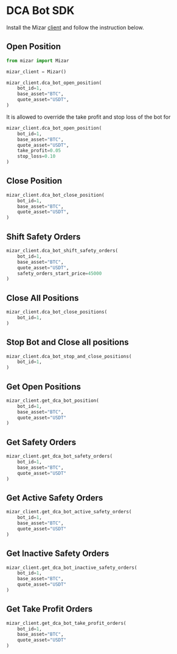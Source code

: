 # DCA Bot SDK

Install the Mizar [client](https://github.com/MizarAI/mizar) and follow the instruction below.

## Open Position

```python
from mizar import Mizar

mizar_client = Mizar()

mizar_client.dca_bot_open_position(
    bot_id=1,
    base_asset="BTC",
    quote_asset="USDT",
)

```

It is allowed to override the take profit and stop loss of the bot for

```python
mizar_client.dca_bot_open_position(
    bot_id=1,
    base_asset="BTC",
    quote_asset="USDT",
    take_profit=0.05
    stop_loss=0.10
)
```

## Close Position

```python
mizar_client.dca_bot_close_position(
    bot_id=1,
    base_asset="BTC",
    quote_asset="USDT",
)
```

## Shift Safety Orders

```python
mizar_client.dca_bot_shift_safety_orders(
    bot_id=1,
    base_asset="BTC",
    quote_asset="USDT",
    safety_orders_start_price=45000
)
```

## Close All Positions

```python
mizar_client.dca_bot_close_positions(
    bot_id=1,
)
```

## Stop Bot and Close all positions

```python
mizar_client.dca_bot_stop_and_close_positions(
    bot_id=1,
)
```

## Get Open Positions

```python
mizar_client.get_dca_bot_position(
    bot_id=1,
    base_asset="BTC",
    quote_asset="USDT"
)
```

## Get Safety Orders

```python
mizar_client.get_dca_bot_safety_orders(
    bot_id=1,
    base_asset="BTC",
    quote_asset="USDT"
)
```

## Get Active Safety Orders

```python
mizar_client.get_dca_bot_active_safety_orders(
    bot_id=1,
    base_asset="BTC",
    quote_asset="USDT"
)
```

## Get Inactive Safety Orders

```python
mizar_client.get_dca_bot_inactive_safety_orders(
    bot_id=1,
    base_asset="BTC",
    quote_asset="USDT"
)
```

## Get Take Profit Orders

```python
mizar_client.get_dca_bot_take_profit_orders(
    bot_id=1,
    base_asset="BTC",
    quote_asset="USDT"
)
```

